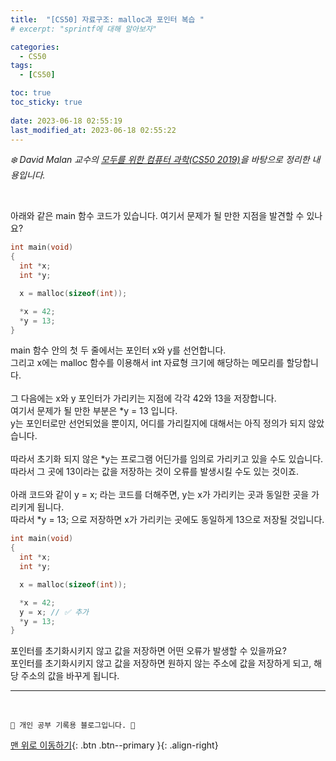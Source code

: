 ```yaml
---
title:  "[CS50] 자료구조: malloc과 포인터 복습 "
# excerpt: "sprintf에 대해 알아보자"

categories:
  - CS50
tags:
  - [CS50]

toc: true
toc_sticky: true
 
date: 2023-06-18 02:55:19
last_modified_at: 2023-06-18 02:55:22
---
```



_❄️ David Malan 교수의 [모두를 위한 컴퓨터 과학(CS50 2019)](https://www.boostcourse.org/cs112/lecture/119003?isDesc=false)을 바탕으로 정리한 내용입니다._

<br>

아래와 같은 main 함수 코드가 있습니다. 여기서 문제가 될 만한 지점을 발견할 수 있나요?
```c
int main(void)
{
  int *x;
  int *y;

  x = malloc(sizeof(int));

  *x = 42;
  *y = 13;
}
```
main 함수 안의 첫 두 줄에서는 포인터 x와 y를 선언합니다.<br>
그리고 x에는 malloc 함수를 이용해서 int 자료형 크기에 해당하는 메모리를 할당합니다.<br><br>
그 다음에는 x와 y 포인터가 가리키는 지점에 각각 42와 13을 저장합니다.<br>
여기서 문제가 될 만한 부분은 *y = 13 입니다. <br>
y는 포인터로만 선언되었을 뿐이지, 어디를 가리킬지에 대해서는 아직 정의가 되지 않았습니다.<br><br>
따라서 초기화 되지 않은 *y는 프로그램 어딘가를 임의로 가리키고 있을 수도 있습니다.<br>
따라서 그 곳에 13이라는 값을 저장하는 것이 오류를 발생시킬 수도 있는 것이죠.<br><br>
아래 코드와 같이 y = x; 라는 코드를 더해주면,  y는 x가 가리키는 곳과 동일한 곳을 가리키게 됩니다.<br>
따라서 *y = 13; 으로 저장하면  x가 가리키는 곳에도 동일하게 13으로 저장될 것입니다.
```c
int main(void)
{
  int *x;
  int *y;

  x = malloc(sizeof(int));

  *x = 42;
  y = x; // ✅ 추가
  *y = 13;
}
```

포인터를 초기화시키지 않고 값을 저장하면 어떤 오류가 발생할 수 있을까요?<br>
포인터를 초기화시키지 않고 값을 저장하면 원하지 않는 주소에 값을 저장하게 되고, 해당 주소의 값을 바꾸게 됩니다.












***
<br>


    💛 개인 공부 기록용 블로그입니다. 👻

[맨 위로 이동하기](#){: .btn .btn--primary }{: .align-right}